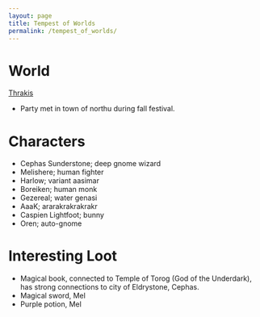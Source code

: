 ```yaml
---
layout: page
title: Tempest of Worlds
permalink: /tempest_of_worlds/
---
```

# World
[Thrakis](/_assets/Thrakis.jpg)
- Party met in town of northu during fall festival. 

# Characters
- Cephas Sunderstone; deep gnome wizard
- Melishere; human fighter
- Harlow; variant aasimar
- Boreiken; human monk
- Gezereal; water genasi 
- AaaK; ararakrakrakrakr
- Caspien Lightfoot; bunny
- Oren; auto-gnome

# Interesting Loot
- Magical book, connected to Temple of Torog (God of the Underdark), has strong connections to city of Eldrystone, Cephas.
- Magical sword, Mel
- Purple potion, Mel


